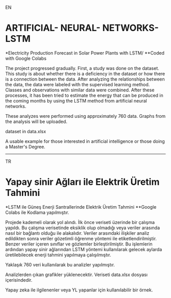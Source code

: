 EN
# ARTIFICIAL- NEURAL- NETWORKS- LSTM
*Electricity Production Forecast in Solar Power Plants with LSTM/
**Coded with Google Colabs 

The project progressed gradually. First, a study was done on the dataset. 
This study is about whether there is a deficiency in the dataset or how there is a connection between the data.
After analyzing the relationships between the data, the data were labeled with the supervised learning method.
Classes and observations with similar data were combined.
After these processes, it has been tried to estimate the energy that can be produced in the coming months by using the LSTM method from artificial neural networks. 

These analyzes were performed using approximately 760 data.
Graphs from the analysis will be uploaded.

dataset in data.xlsx

A usable example for those interested in artificial intelligence or those doing a Master's Degree.


-------

TR
# Yapay sinir Ağları ile Elektrik Üretim Tahmini
*LSTM ile Güneş Enerji Santrallerinde Elektrik Üretim Tahmini
**Google Colabs ile Kodlama yapılmıştır.

Projede kademeli olarak yol alındı. İlk önce veriseti üzerinde bir çalışma yapıldı. 
Bu çalışma verisetinde eksiklik olup olmadığı veya veriler arasında nasıl bir bağlantı olduğu ile alakalıdır. 
Veriler arasındaki ilişkiler analiz edildikten sonra veriler gözetimli öğrenme yöntemi ile etiketlendirilmiştir. 
Benzer veriler içeren sınıflar ve gözlemler birleştirilmiştir. 
Bu işlemlerin ardından yapay sinir ağlarından LSTM yöntemi kullanılarak gelecek aylarda üretilebilecek enerji tahmini yapılmaya çalışılmıştır.

Yaklaşık 760 veri kullanılarak bu analizler yapılmıştır.

Analizlerden çıkan grafikler yüklenecektir.
Veriseti data.xlsx dosyası içerisindedir.

Yapay zeka ile ilgilenenler veya YL yapanlar için kullanılabilir bir örnek.




